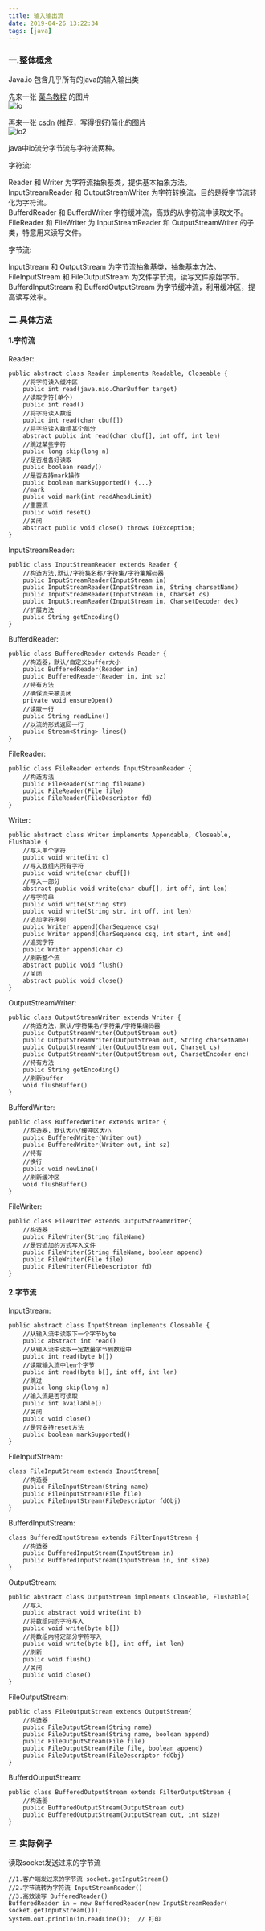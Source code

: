 ```yaml
---
title: 输入输出流
date: 2019-04-26 13:22:34
tags: [java]
---
```

### 一.整体概念
Java.io 包含几乎所有的java的输入输出类

先来一张 [菜鸟教程](http://www.runoob.com/java/java-files-io.html) 的图片<br>
![io](./iostream.png)

再来一张 [csdn](http://www.runoob.com/java/java-files-io.html) (推荐，写得很好)简化的图片<br>
![io2](./iostream2.png)

java中io流分字节流与字符流两种。

字符流:

Reader 和 Writer 为字符流抽象基类，提供基本抽象方法。<br>
InputStreamReader 和 OutputStreamWriter 为字符转换流，目的是将字节流转化为字符流。<br>
BufferdReader 和 BufferdWriter 字符缓冲流，高效的从字符流中读取文不。<br>
FileReader 和 FileWriter 为 InputStreamReader 和 OutputStreamWriter 的子类，特意用来读写文件。<br>

字节流:

InputStream 和 OutputStream 为字节流抽象基类，抽象基本方法。<br>
FileInputStream 和 FileOutputStream 为文件字节流，读写文件原始字节。<br>
BufferdInputStream 和 BufferdOutputStream 为字节缓冲流，利用缓冲区，提高读写效率。<br>

### 二.具体方法
#### 1.字符流

Reader:

```
public abstract class Reader implements Readable, Closeable {
    //将字符读入缓冲区
    public int read(java.nio.CharBuffer target)
    //读取字符(单个)
    public int read()
    //将字符读入数组
    public int read(char cbuf[])
    //将字符读入数组某个部分
    abstract public int read(char cbuf[], int off, int len)
    //跳过某些字符
    public long skip(long n)
    //是否准备好读取
    public boolean ready()
    //是否支持mark操作
    public boolean markSupported() {...}
    //mark
    public void mark(int readAheadLimit)
    //重置流
    public void reset()
    //关闭
    abstract public void close() throws IOException;
}
```

InputStreamReader:

```
public class InputStreamReader extends Reader {
    //构造方法,默认/字符集名称/字符集/字符集解码器
    public InputStreamReader(InputStream in)
    public InputStreamReader(InputStream in, String charsetName)
    public InputStreamReader(InputStream in, Charset cs)
    public InputStreamReader(InputStream in, CharsetDecoder dec)
    //扩展方法
    public String getEncoding()
}
```

BufferdReader:

```
public class BufferedReader extends Reader {
    //构造器，默认/自定义buffer大小
    public BufferedReader(Reader in)
    public BufferedReader(Reader in, int sz)
    //特有方法
    //确保流未被关闭
    private void ensureOpen()
    //读取一行
    public String readLine()
    //以流的形式返回一行
    public Stream<String> lines()
}
```

FileReader:

```
public class FileReader extends InputStreamReader {
    //构造方法
    public FileReader(String fileName)
    public FileReader(File file)
    public FileReader(FileDescriptor fd)
}
```

Writer:

```
public abstract class Writer implements Appendable, Closeable, Flushable {
    //写入单个字符
    public void write(int c)
    //写入数组内所有字符
    public void write(char cbuf[])
    //写入一部分
    abstract public void write(char cbuf[], int off, int len)
    //写字符串
    public void write(String str)
    public void write(String str, int off, int len)
    //追加字符序列
    public Writer append(CharSequence csq)
    public Writer append(CharSequence csq, int start, int end)
    //追究字符
    public Writer append(char c)
    //刷新整个流
    abstract public void flush()
    //关闭
    abstract public void close()
}
```

OutputStreamWriter:

```
public class OutputStreamWriter extends Writer {
    //构造方法，默认/字符集名/字符集/字符集编码器
    public OutputStreamWriter(OutputStream out)
    public OutputStreamWriter(OutputStream out, String charsetName)
    public OutputStreamWriter(OutputStream out, Charset cs)
    public OutputStreamWriter(OutputStream out, CharsetEncoder enc)
    //特有方法
    public String getEncoding()
    //刷新buffer
    void flushBuffer()
}
```

BufferdWriter:

```
public class BufferedWriter extends Writer {
    //构造器，默认大小/缓冲区大小
    public BufferedWriter(Writer out)
    public BufferedWriter(Writer out, int sz)
    //特有
    //换行
    public void newLine()
    //刷新缓冲区  
    void flushBuffer()
}
```

FileWriter:

```
public class FileWriter extends OutputStreamWriter{
    //构造器
    public FileWriter(String fileName)
    //是否追加的方式写入文件
    public FileWriter(String fileName, boolean append)
    public FileWriter(File file)
    public FileWriter(FileDescriptor fd)
}
```
#### 2.字节流
InputStream:

```
public abstract class InputStream implements Closeable {
    //从输入流中读取下一个字节byte
    public abstract int read()
    //从输入流中读取一定数量字节到数组中
    public int read(byte b[])
    //读取输入流中len个字节
    public int read(byte b[], int off, int len)
    //跳过
    public long skip(long n)
    //输入流是否可读取
    public int available()
    //关闭
    public void close()
    //是否支持reset方法
    public boolean markSupported()
}
```

FileInputStream:

```
class FileInputStream extends InputStream{
    //构造器
    public FileInputStream(String name)
    public FileInputStream(File file)
    public FileInputStream(FileDescriptor fdObj)
}
```

BufferdInputStream:

```
class BufferedInputStream extends FilterInputStream {
    //构造器
    public BufferedInputStream(InputStream in)
    public BufferedInputStream(InputStream in, int size)
}  
```

OutputStream:

```
public abstract class OutputStream implements Closeable, Flushable{
    //写入
    public abstract void write(int b)
    //将数组内的字符写入
    public void write(byte b[])
    //将数组内特定部分字符写入
    public void write(byte b[], int off, int len)
    //刷新
    public void flush()
    //关闭
    public void close()
}
```

FileOutputStream:

```
public class FileOutputStream extends OutputStream{
    //构造器
    public FileOutputStream(String name)
    public FileOutputStream(String name, boolean append)
    public FileOutputStream(File file)
    public FileOutputStream(File file, boolean append)
    public FileOutputStream(FileDescriptor fdObj)
}
```

BufferdOutputStream:

```
public class BufferedOutputStream extends FilterOutputStream {
    //构造器
    public BufferedOutputStream(OutputStream out)
    public BufferedOutputStream(OutputStream out, int size)
}
```
### 三.实际例子
读取socket发送过来的字节流

```
//1.客户端发过来的字节流 socket.getInputStream()
//2.字节流转为字符流 InputStreamReader()
//3.高效读写 BufferedReader()
BufferedReader in = new BufferedReader(new InputStreamReader(
socket.getInputStream()));
System.out.println(in.readLine());  // 打印
```

